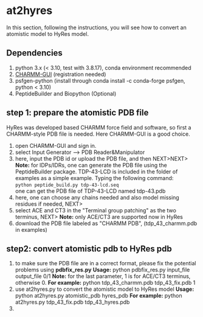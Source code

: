 # at2hyres
In this section, following the instructions, you will see how to convert an atomistic model to HyRes model.

## Dependencies
1. python 3.x (< 3.10, test with 3.8.17), conda environment recommended
2. [CHARMM-GUI](https://www.charmm-gui.org/) (registration needed)
3. psfgen-python (install through conda install -c conda-forge psfgen, python < 3.10)
4. PeptideBuilder and Biopython (Optional)

## step 1: prepare the atomistic PDB file  
HyRes was developed based CHARMM force field and software, so first a CHARMM-style PDB file is needed. Here CHARMM-GUI is a good choice.
1. open CHARMM-GUI and sign in.
2. select Input Generator --> PDB Reader&Manipulator
3. here, input the PDB id or upload the PDB file, and then NEXT>NEXT>  
   **Note:** for IDPs/IDRs, one can generate the PDB file using the PeptideBuilder package.
   TDP-43-LCD is included in the folder of examples as a simple example. Typing the following command:   
   `python peptide_build.py tdp-43-lcd.seq`   
   one can get the PDB file of TDP-43-LCD named tdp-43.pdb
4. here, one can choose any chains needed and also model missing residues if needed, NEXT>
5. select ACE and CT3 in the "Terminal group patching" as the two terminus, NEXT>
   **Note:** only ACE/CT3 are supported now in HyRes
6. download the PDB file labeled as "CHARMM PDB", (tdp_43_charmm.pdb in examples)

## step2: convert atomistic pdb to HyRes pdb  
1. to make sure the PDB file are in a correct format, please fix the potential problems using **pdbfix_res.py**
   **Usage:** python pdbfix_res.py input_file output_file 0/1
   **Note:** for the last parameter, 1 is for ACE/CT3 terminus, otherwise 0.
   **For example:** python tdp_43_charmm.pdb tdp_43_fix.pdb 1
2. use at2hyres.py to convert the atomistic model to HyRes model
   **Usage:** python at2hyres.py atomistic_pdb hyres_pdb
   **For example:** python at2hyres.py tdp_43_fix.pdb tdp_43_hyres.pdb
4. 
